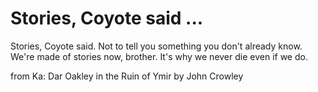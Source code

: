 # Stories, Coyote said ...

Stories, Coyote said. Not to tell you something you don't already know. We're made of stories now, brother. It's why we never die even if we do.

from Ka: Dar Oakley in the Ruin of Ymir by John Crowley